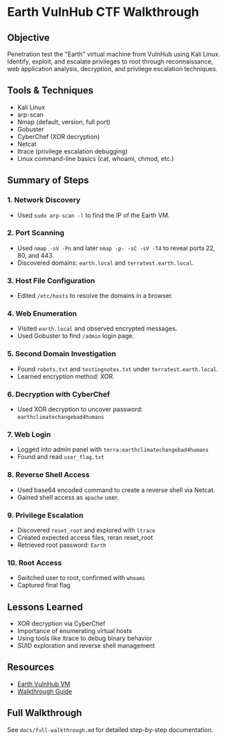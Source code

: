 # Earth VulnHub CTF Walkthrough

##  Objective
Penetration test the "Earth" virtual machine from VulnHub using Kali Linux. Identify, exploit, and escalate privileges to root through reconnaissance, web application analysis, decryption, and privilege escalation techniques.

##  Tools & Techniques
- Kali Linux
- arp-scan
- Nmap (default, version, full port)
- Gobuster
- CyberChef (XOR decryption)
- Netcat
- ltrace (privilege escalation debugging)
- Linux command-line basics (cat, whoami, chmod, etc.)

##  Summary of Steps

### 1. Network Discovery
- Used `sudo arp-scan -l` to find the IP of the Earth VM.

### 2. Port Scanning
- Used `nmap -sV -Pn` and later `nmap -p- -sC -sV -T4` to reveal ports 22, 80, and 443.
- Discovered domains: `earth.local` and `terratest.earth.local`.

### 3. Host File Configuration
- Edited `/etc/hosts` to resolve the domains in a browser.

### 4. Web Enumeration
- Visited `earth.local` and observed encrypted messages.
- Used Gobuster to find `/admin` login page.

### 5. Second Domain Investigation
- Found `robots.txt` and `testingnotes.txt` under `terratest.earth.local`.
- Learned encryption method: XOR.

### 6. Decryption with CyberChef
- Used XOR decryption to uncover password: `earthclimatechangebad4humans`

### 7. Web Login
- Logged into admin panel with `terra:earthclimatechangebad4humans`
- Found and read `user_flag.txt`

### 8. Reverse Shell Access
- Used base64 encoded command to create a reverse shell via Netcat.
- Gained shell access as `apache` user.

### 9. Privilege Escalation
- Discovered `reset_root` and explored with `ltrace`
- Created expected access files, reran reset_root
- Retrieved root password: `Earth`

### 10. Root Access
- Switched user to root, confirmed with `whoami`
- Captured final flag

## Lessons Learned
- XOR decryption via CyberChef
- Importance of enumerating virtual hosts
- Using tools like ltrace to debug binary behavior
- SUID exploration and reverse shell management

## Resources
- [Earth VulnHub VM](https://download.vulnhub.com/theplanets/Earth.ova)
- [Walkthrough Guide](https://medium.com/@wiktorderda/vulnhub-the-planets-earth-ctf-4d4acfeb1428)

## Full Walkthrough
See `docs/full-walkthrough.md` for detailed step-by-step documentation.
